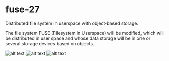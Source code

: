 # fuse-27
Distributed file system in userspace with object-based storage.

The file system FUSE (Filesystem in Userspace) will be modified, which will be distributed in user space and whose data storage will be in one or several storage devices based on objects.

![alt text](https://i.imgur.com/zuUYUW1.png)
![alt text](https://i.imgur.com/fsjU3Gr.png)
![alt text](https://i.imgur.com/UiJsXOm.png)
